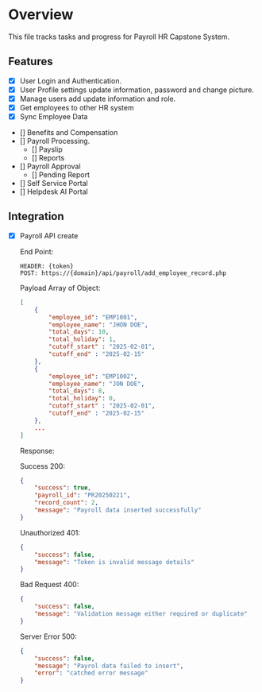# Overview

This file tracks tasks and progress for Payroll HR Capstone System.

## Features

-   [x] User Login and Authentication.
-   [x] User Profile settings update information, password and change picture.
-   [x] Manage users add update information and role.
-   [x] Get employees to other HR system
-   [x] Sync Employee Data
-   [] Benefits and Compensation
-   [] Payroll Processing.
    -   [] Payslip
    -   [] Reports
-   [] Payroll Approval
    -   [] Pending Report
-   [] Self Service Portal
-   [] Helpdesk AI Portal

## Integration

-   [x] Payroll API create

    End Point:

    ```http
    HEADER: {token}
    POST: https://{domain}/api/payroll/add_employee_record.php
    ```

    Payload Array of Object:

    ```json
    [
        {
            "employee_id": "EMP1001",
            "employee_name": "JHON DOE",
            "total_days": 10,
            "total_holiday": 1,
            "cutoff_start" : "2025-02-01",
            "cutoff_end" : "2025-02-15"
        },
        {
            "employee_id": "EMP1002",
            "employee_name": "JON DOE",
            "total_days": 8,
            "total_holiday": 0,
            "cutoff_start" : "2025-02-01",
            "cutoff_end" : "2025-02-15"
        },
        ...
    ]
    ```

    Response:

    Success 200:

    ```json
    {
        "success": true,
        "payroll_id": "PR20250221",
        "record_count": 2,
        "message": "Payroll data inserted successfully"
    }
    ```

    Unauthorized 401:

    ```json
    {
        "success": false,
        "message": "Token is invalid message details"
    }
    ```

    Bad Request 400:

    ```json
    {
        "success": false,
        "message": "Validation message either required or duplicate"
    }
    ```

    Server Error 500:

    ```json
    {
        "success": false,
        "message": "Payrol data failed to insert",
        "error": "catched error message"
    }
    ```
